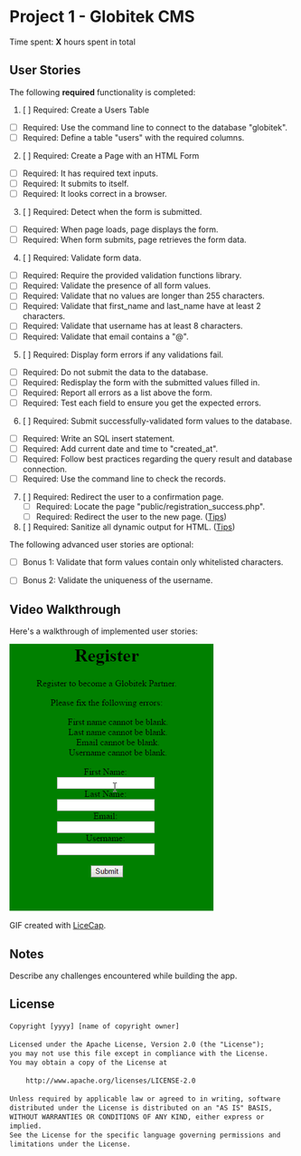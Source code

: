 # Project 1 - Globitek CMS

Time spent: **X** hours spent in total

## User Stories

The following **required** functionality is completed:

1. [ ]  Required: Create a Users Table
  * [ ]  Required: Use the command line to connect to the database "globitek".
  * [ ]  Required: Define a table "users" with the required columns.

2. [ ]  Required: Create a Page with an HTML Form
  * [ ]  Required: It has required text inputs.
  * [ ]  Required: It submits to itself.
  * [ ]  Required: It looks correct in a browser.
  
3. [ ]  Required: Detect when the form is submitted.
  * [ ]  Required: When page loads, page displays the form.
  * [ ]  Required: When form submits, page retrieves the form data.

4. [ ]  Required: Validate form data.
  * [ ]  Required: Require the provided validation functions library.
  * [ ]  Required: Validate the presence of all form values.
  * [ ]  Required: Validate that no values are longer than 255 characters.
  * [ ]  Required: Validate that first\_name and last\_name have at least 2 characters.
  * [ ]  Required: Validate that username has at least 8 characters.
  * [ ]  Required: Validate that email contains a "@".

5. [ ]  Required: Display form errors if any validations fail.
  * [ ]  Required: Do not submit the data to the database.
  * [ ]  Required: Redisplay the form with the submitted values filled in.
  * [ ]  Required: Report all errors as a list above the form.
  * [ ]  Required: Test each field to ensure you get the expected errors.

6. [ ]  Required: Submit successfully-validated form values to the database.
  * [ ]  Required: Write an SQL insert statement.
  * [ ]  Required: Add current date and time to "created\_at".
  * [ ]  Required: Follow best practices regarding the query result and database connection.
  * [ ]  Required: Use the command line to check the records.

7. [ ]  Required: Redirect the user to a confirmation page.
    * [ ]  Required: Locate the page "public/registration\_success.php".
    * [ ]  Required: Redirect the user to the new page. ([Tips](#!hints))

8. [ ]  Required: Sanitize all dynamic output for HTML. ([Tips](#!hints))


The following advanced user stories are optional:

* [ ]  Bonus 1: Validate that form values contain only whitelisted characters.

* [ ]  Bonus 2: Validate the uniqueness of the username.


## Video Walkthrough

Here's a walkthrough of implemented user stories:

<img src='https://github.com/promila3/globitek/blob/master/globitekWeek2.gif' title='Video Walkthrough' width='' alt='Video Walkthrough' />

GIF created with [LiceCap](http://www.cockos.com/licecap/).

## Notes

Describe any challenges encountered while building the app.

## License

    Copyright [yyyy] [name of copyright owner]

    Licensed under the Apache License, Version 2.0 (the "License");
    you may not use this file except in compliance with the License.
    You may obtain a copy of the License at

        http://www.apache.org/licenses/LICENSE-2.0

    Unless required by applicable law or agreed to in writing, software
    distributed under the License is distributed on an "AS IS" BASIS,
    WITHOUT WARRANTIES OR CONDITIONS OF ANY KIND, either express or implied.
    See the License for the specific language governing permissions and
    limitations under the License.
